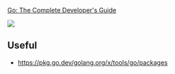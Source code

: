 [Go: The Complete Developer's Guide](https://www.udemy.com/course/go-the-complete-developers-guide/)

[![](https://github.com/asarkar/go-the-complete-developers-guide/workflows/CI/badge.svg)](https://github.com/asarkar/go-the-complete-developers-guide/actions)

## Useful
* https://pkg.go.dev/golang.org/x/tools/go/packages
